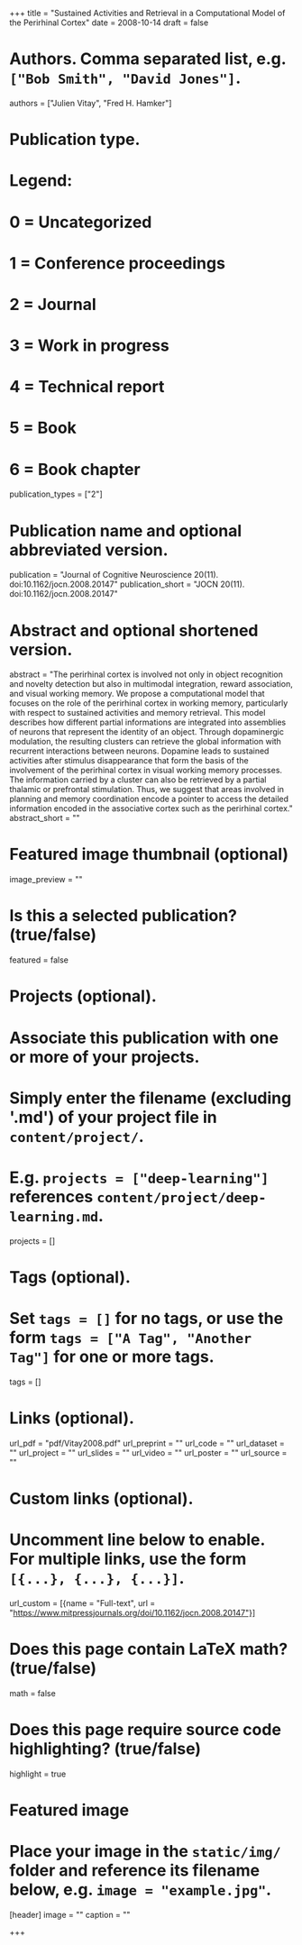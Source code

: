 +++
title = "Sustained Activities and Retrieval in a Computational Model of the Perirhinal Cortex"
date = 2008-10-14
draft = false

# Authors. Comma separated list, e.g. `["Bob Smith", "David Jones"]`.
authors = ["Julien Vitay", "Fred H. Hamker"]

# Publication type.
# Legend:
# 0 = Uncategorized
# 1 = Conference proceedings
# 2 = Journal
# 3 = Work in progress
# 4 = Technical report
# 5 = Book
# 6 = Book chapter
publication_types = ["2"]

# Publication name and optional abbreviated version.
publication = "Journal of Cognitive Neuroscience 20(11). doi:10.1162/jocn.2008.20147"
publication_short = "JOCN 20(11). doi:10.1162/jocn.2008.20147"

# Abstract and optional shortened version.
abstract = "The perirhinal cortex is involved not only in object recognition and novelty detection but also in multimodal integration, reward association, and visual working memory. We propose a computational model that focuses on the role of the perirhinal cortex in working memory, particularly with respect to sustained activities and memory retrieval. This model describes how different partial informations are integrated into assemblies of neurons that represent the identity of an object. Through dopaminergic modulation, the resulting clusters can retrieve the global information with recurrent interactions between neurons. Dopamine leads to sustained activities after stimulus disappearance that form the basis of the involvement of the perirhinal cortex in visual working memory processes. The information carried by a cluster can also be retrieved by a partial thalamic or prefrontal stimulation. Thus, we suggest that areas involved in planning and memory coordination encode a pointer to access the detailed information encoded in the associative cortex such as the perirhinal cortex."
abstract_short = ""

# Featured image thumbnail (optional)
image_preview = ""

# Is this a selected publication? (true/false)
featured = false

# Projects (optional).
#   Associate this publication with one or more of your projects.
#   Simply enter the filename (excluding '.md') of your project file in `content/project/`.
#   E.g. `projects = ["deep-learning"]` references `content/project/deep-learning.md`.
projects = []

# Tags (optional).
#   Set `tags = []` for no tags, or use the form `tags = ["A Tag", "Another Tag"]` for one or more tags.
tags = []

# Links (optional).
url_pdf = "pdf/Vitay2008.pdf"
url_preprint = ""
url_code = ""
url_dataset = ""
url_project = ""
url_slides = ""
url_video = ""
url_poster = ""
url_source = ""

# Custom links (optional).
#   Uncomment line below to enable. For multiple links, use the form `[{...}, {...}, {...}]`.
url_custom = [{name = "Full-text", url = "https://www.mitpressjournals.org/doi/10.1162/jocn.2008.20147"}]

# Does this page contain LaTeX math? (true/false)
math = false

# Does this page require source code highlighting? (true/false)
highlight = true

# Featured image
# Place your image in the `static/img/` folder and reference its filename below, e.g. `image = "example.jpg"`.
[header]
image = ""
caption = ""

+++
